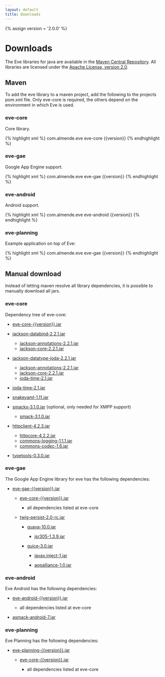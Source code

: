 ```yaml
---
layout: default
title: Downloads
---
```


{% assign version = '2.0.0' %}


# Downloads

The Eve libraries for java are available in the
[Maven Central Repository](http://search.maven.org/#search%7Cga%7C1%7Ceve).
All libraries are licensed under the [Apache License, version 2.0](http://www.apache.org/licenses/LICENSE-2.0.html).

## Maven

To add the eve library to a maven project, add the following to the projects
pom.xml file. Only eve-core is required, the others depend on the environment in which Eve is used.

### eve-core

Core library.

{% highlight xml %}
<dependency>
    <groupId>com.almende.eve</groupId>
    <artifactId>eve-core</artifactId>
    <version>{{version}}</version>
</dependency>
{% endhighlight %}

### eve-gae

Google App Engine support.

{% highlight xml %}
<dependency>
    <groupId>com.almende.eve</groupId>
    <artifactId>eve-gae</artifactId>
    <version>{{version}}</version>
</dependency>
{% endhighlight %}

### eve-android

Android support.

{% highlight xml %}
<dependency>
    <groupId>com.almende.eve</groupId>
    <artifactId>eve-android</artifactId>
    <version>{{version}}</version>
</dependency>
{% endhighlight %}

### eve-planning

Example application on top of Eve:

{% highlight xml %}
<dependency>
    <groupId>com.almende.eve</groupId>
    <artifactId>eve-gae</artifactId>
    <version>{{version}}</version>
</dependency>
{% endhighlight %}


## Manual download

Instead of letting maven resolve all library dependencies, it is possible to manually download
all jars.

### eve-core

Dependency tree of eve-core:

- [eve-core-{{version}}.jar](http://search.maven.org/#search|ga|1|eve-core)
- [jackson-databind-2.2.1.jar](http://search.maven.org/#search|ga|1|jackson-databind)
  - [jackson-annotations-2.2.1.jar](http://search.maven.org/#search|ga|1|jackson-annotations)
  - [jackson-core-2.2.1.jar](http://search.maven.org/#search|ga|1|jackson-core)
- [jackson-datatype-joda-2.2.1.jar](http://search.maven.org/#search|ga|1|jackson-datatype-joda)
  - [jackson-annotations-2.2.1.jar](http://search.maven.org/#search|ga|1|jackson-annotations)
  - [jackson-core-2.2.1.jar](http://search.maven.org/#search|ga|1|jackson-core)
  - [joda-time-2.1.jar](http://search.maven.org/#search|ga|1|joda-time)
- [joda-time-2.1.jar](http://search.maven.org/#search|ga|1|joda-time)
- [snakeyaml-1.11.jar](http://search.maven.org/#search|ga|1|snakeyaml)
- [smackx-3.1.0.jar](http://search.maven.org/#search|ga|1|smackx) (optional, only needed for XMPP support)

  - [smack-3.1.0.jar](http://search.maven.org/#search|ga|1|smack)

- [httpclient-4.2.3.jar](http://search.maven.org/#search|ga|1|httpclient)
  - [httpcore-4.2.2.jar](http://search.maven.org/#search|ga|1|httpcore)
  - [commons-logging-1.1.1.jar](http://search.maven.org/#search|ga|1|commons-logging)
  - [commons-codec-1.6.jar](http://search.maven.org/#search|ga|1|commons-codec)
- [typetools-0.3.0.jar](http://search.maven.org/#search|ga|1|typetools)

### eve-gae

The Google App Engine library for eve has the following dependencies:

- [eve-gae-{{version}}.jar](http://search.maven.org/#search|ga|1|eve-gae)

  - [eve-core-{{version}}.jar](http://search.maven.org/#search|ga|1|eve-core)

    - all dependencies listed at eve-core

  - [twig-persist-2.0-rc.jar](https://code.google.com/p/twig-persist/)

    - [guava-10.0.jar](http://search.maven.org/#search|ga|1|guava)

      - [jsr305-1.3.9.jar](http://search.maven.org/#search|ga|1|jsr305)

    - [guice-3.0.jar](http://search.maven.org/#search|ga|1|guice)

      - [javax.inject-1.jar](http://search.maven.org/#search|ga|1|javax.inject)

      - [aopalliance-1.0.jar](http://search.maven.org/#search|ga|1|aopalliance)


### eve-android

Eve Android has the following dependencies:

- [eve-android-{{version}}.jar](http://search.maven.org/#search|ga|1|eve-android)

  - all dependencies listed at eve-core

- [asmack-android-7.jar](https://github.com/almende/eve/tree/master/java/misc)


### eve-planning

Eve Planning has the following dependencies:

- [eve-planning-{{version}}.jar](http://search.maven.org/#search|ga|1|eve-planning)

  - [eve-core-{{version}}.jar](http://search.maven.org/#search|ga|1|eve-core)

    - all dependencies listed at eve-core
